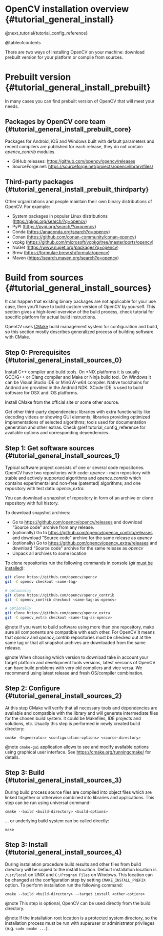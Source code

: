 OpenCV installation overview {#tutorial_general_install}
============================

@next_tutorial{tutorial_config_reference}

@tableofcontents

There are two ways of installing OpenCV on your machine: download prebuilt version for your platform or compile from sources.

# Prebuilt version {#tutorial_general_install_prebuilt}

In many cases you can find prebuilt version of OpenCV that will meet your needs.

## Packages by OpenCV core team  {#tutorial_general_install_prebuilt_core}

Packages for Android, iOS and Windows built with default parameters and recent compilers are published for each release, they do not contain _opencv_contrib_ modules.

- GitHub releases: https://github.com/opencv/opencv/releases
- SourceForge.net: https://sourceforge.net/projects/opencvlibrary/files/


## Third-party packages  {#tutorial_general_install_prebuilt_thirdparty}

Other organizations and people maintain their own binary distributions of OpenCV. For example:

- System packages in popular Linux distributions (https://pkgs.org/search/?q=opencv)
- PyPI (https://pypi.org/search/?q=opencv)
- Conda (https://anaconda.org/search?q=opencv)
- Conan (https://github.com/conan-community/conan-opencv)
- vcpkg (https://github.com/microsoft/vcpkg/tree/master/ports/opencv)
- NuGet (https://www.nuget.org/packages?q=opencv)
- Brew (https://formulae.brew.sh/formula/opencv)
- Maven (https://search.maven.org/search?q=opencv)


# Build from sources {#tutorial_general_install_sources}

It can happen that existing binary packages are not applicable for your use case, then you'll have to build custom version of OpenCV by yourself. This section gives a high-level overview of the build process, check tutorial for specific platform for actual build instructions.

OpenCV uses [CMake](https://cmake.org/) build management system for configuration and build, so this section mostly describes generalized process of building software with CMake.


## Step 0: Prerequisites {#tutorial_general_install_sources_0}

Install C++ compiler and build tools. On \*NIX platforms it is usually GCC/G++ or Clang compiler and Make or Ninja build tool. On Windows it can be Visual Studio IDE or MinGW-w64 compiler. Native toolchains for Android are provided in the Android NDK. XCode IDE is used to build software for OSX and iOS platforms.

Install CMake from the official site or some other source.

Get other third-party dependencies: libraries with extra functionality like decoding videos or showing GUI elements; libraries providing optimized implementations of selected algorithms; tools used for documentation generation and other extras. Check @ref tutorial_config_reference for available options and corresponding dependencies.


## Step 1: Get software sources {#tutorial_general_install_sources_1}

Typical software project consists of one or several code repositories. OpenCV have two repositories with code: _opencv_ - main repository with stable and actively supported algorithms and _opencv_contrib_ which contains experimental and non-free (patented) algorithms; and one repository with test data: _opencv_extra_.

You can download a snapshot of repository in form of an archive or clone repository with full history.

To download snapshot archives:

- Go to https://github.com/opencv/opencv/releases and download "Source code" archive from any release.
- (optionally) Go to https://github.com/opencv/opencv_contrib/releases and download "Source code" archive for the same release as _opencv_
- (optionally) Go to https://github.com/opencv/opencv_extra/releases and download "Source code" archive for the same release as _opencv_
- Unpack all archives to some location

To clone repositories run the following commands in console (_git_ [must be installed](https://git-scm.com/book/en/v2/Getting-Started-Installing-Git)):

```.sh
git clone https://github.com/opencv/opencv
git -C opencv checkout <some-tag>

# optionally
git clone https://github.com/opencv/opencv_contrib
git -C opencv_contrib checkout <same-tag-as-opencv>

# optionally
git clone https://github.com/opencv/opencv_extra
git -C opencv_extra checkout <same-tag-as-opencv>
```

@note
If you want to build software using more than one repository, make sure all components are compatible with each other. For OpenCV it means that _opencv_ and _opencv_contrib_ repositories must be checked out at the same tag or that all snapshot archives are downloaded from the same release.

@note
When choosing which version to download take in account your target platform and development tools versions, latest versions of OpenCV can have build problems with very old compilers and vice versa. We recommend using latest release and fresh OS/compiler combination.

## Step 2: Configure {#tutorial_general_install_sources_2}

At this step CMake will verify that all necessary tools and dependencies are available and compatible with the library and will generate intermediate files for the chosen build system. It could be Makefiles, IDE projects and solutions, etc. Usually this step is performed in newly created build directory:
```
cmake -G<generator> <configuration-options> <source-directory>
```

@note
`cmake-gui` application allows to see and modify available options using graphical user interface. See https://cmake.org/runningcmake/ for details.


## Step 3: Build {#tutorial_general_install_sources_3}

During build process source files are compiled into object files which are linked together or otherwise combined into libraries and applications. This step can be run using universal command:
```
cmake --build <build-directory> <build-options>
```
... or underlying build system can be called directly:
```
make
```

## Step 3: Install {#tutorial_general_install_sources_4}

During installation procedure build results and other files from build directory will be copied to the install location. Default installation location is `/usr/local` on UNIX and `C:/Program Files` on Windows. This location can be changed at the configuration step by setting `CMAKE_INSTALL_PREFIX` option. To perform installation run the following command:
```
cmake --build <build-directory> --target install <other-options>
```

@note
This step is optional, OpenCV can be used directly from the build directory.

@note
If the installation root location is a protected system directory, so the installation process must be run with superuser or administrator privileges (e.g. `sudo cmake ...`).
